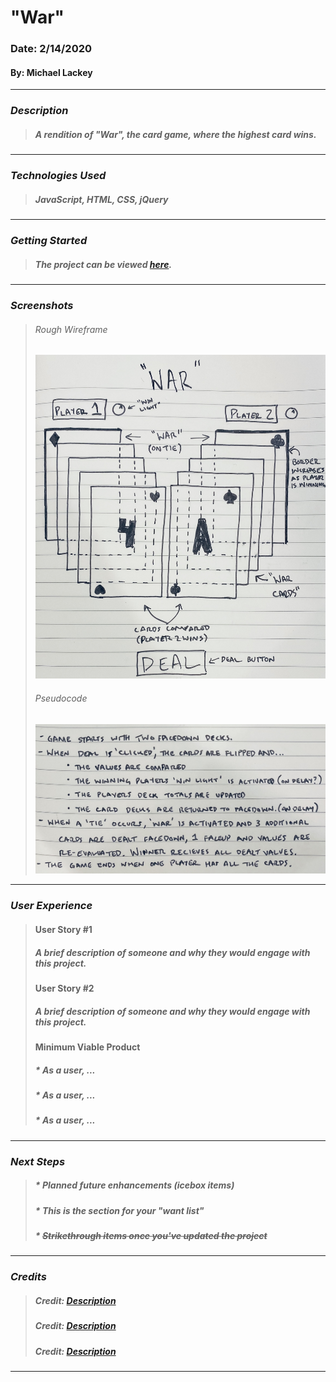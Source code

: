 # **"War"**

### Date: 2/14/2020

#### By: Michael Lackey
***

### ***Description***

>  ##### A rendition of "War", the card game, where the highest card wins.
***

### ***Technologies Used***

>  ##### JavaScript, HTML, CSS, jQuery
***

### ***Getting Started***

>  ##### The project can be viewed [here](https://mlackey9601.github.io/War/).
***

### ***Screenshots***

> ###### Rough Wireframe
> ![Rough Wireframe](imgs/screenshots/wireframe.jpg)
> ###### Pseudocode
> ![Pseudocode](imgs/screenshots/pseudocode.jpg)
***

### ***User Experience***

>  #### User Story #1
>  ##### A brief description of someone and why they would engage with this project.
>  #### User Story #2
>  ##### A brief description of someone and why they would engage with this project.
>  #### Minimum Viable Product
>  ##### * As a user, ...
>  ##### * As a user, ...
>  ##### * As a user, ...
***

### ***Next Steps***

>  ##### * Planned future enhancements (icebox items)
>  ##### * This is the section for your "want list"
>  ##### * ~~Strikethrough items once you've updated the project~~
***

### ***Credits***

> ##### Credit: [Description](url)
>
> ##### Credit: [Description](url)
>  
> ##### Credit: [Description](url)
***
